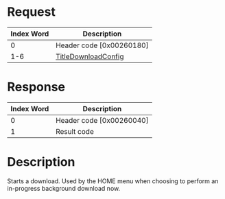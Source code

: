 # Request

| Index Word | Description                                                        |
|------------|--------------------------------------------------------------------|
| 0          | Header code \[0x00260180\]                                         |
| 1-6        | [TitleDownloadConfig](NIM_Services#TitleDownloadConfig "wikilink") |

# Response

| Index Word | Description                |
|------------|----------------------------|
| 0          | Header code \[0x00260040\] |
| 1          | Result code                |

# Description

Starts a download. Used by the HOME menu when choosing to perform an
in-progress background download now.